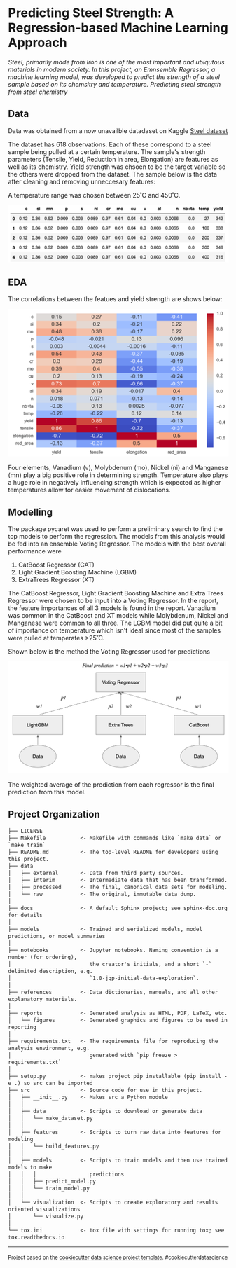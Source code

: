 Predicting Steel Strength: A Regression-based Machine Learning Approach
==============================

_Steel, primarily made from Iron is one of the most important and ubiqutous materials in modern society. In this project, an Emnsemble Regressor, a machine learning model, was developed to predict the strength of a steel sample based on its chemsitry and temperature.
Predicting steel strength from steel chemistry_


## Data

Data was obtained from a now unavailble datadaset on Kaggle 
[Steel dataset](https://www.kaggle.com/datasets/rohannemade/mechanical-properties-of-low-alloy-steels?resource=download)

The dataset has 618 observations. Each of these correspond to a steel sample being pulled at a certain temperature. The sample's strength parameters (Tensile, Yield, Reduction in area, Elongation) are features as well as its chemistry. Yield strength was chsoen to be the target variable so the others were dropped from the dataset. The sample below is the data after cleaning and removing unneccesary features:

A temperature range was chosen between 25˚C and 450˚C. 

![](./reports/images/data_summary.png)


## EDA

The correlations between the featues and yield strength are shows below:

![](./reports/images/correlation_map.png)

Four elements, Vanadium (v), Molybdenum (mo), Nickel (ni) and Manganese (mn) play a big positive role in determining strength. Temperature also plays a huge role in negatively influencing strength which is expected as higher temperatures allow for easier movement of dislocations.


## Modelling

The package pycaret was used to perform a preliminary search to find the top models to perform the regression. The models from this analysis would be fed into an ensemble Voting Regressor. The models with the best overall performance were

1. CatBoost Regressor (CAT)
2. Light Gradient Boosting Machine (LGBM)
3. ExtraTrees Regressor (XT)

The CatBoost Regressor, Light Gradient Boosting Machine and Extra Trees Regressor were chosen to be input into a Voting Regressor. In the report, the feature importances of all 3 models is found in the report. Vanadium was common in the CatBoost and XT models while Molybdenum, Nickel and Manganese were common to all three. The LGBM model did put quite a bit of importance on temperature which isn't ideal since most of the samples were pulled at temperates >25˚C.

Shown below is the method the Voting Regressor used for predictions

![](./reports/images/ensemble_map.png)

The weighted average of the prediction from each regressor is the final prediction from this model.


Project Organization
------------

    ├── LICENSE
    ├── Makefile           <- Makefile with commands like `make data` or `make train`
    ├── README.md          <- The top-level README for developers using this project.
    ├── data
    │   ├── external       <- Data from third party sources.
    │   ├── interim        <- Intermediate data that has been transformed.
    │   ├── processed      <- The final, canonical data sets for modeling.
    │   └── raw            <- The original, immutable data dump.
    │
    ├── docs               <- A default Sphinx project; see sphinx-doc.org for details
    │
    ├── models             <- Trained and serialized models, model predictions, or model summaries
    │
    ├── notebooks          <- Jupyter notebooks. Naming convention is a number (for ordering),
    │                         the creator's initials, and a short `-` delimited description, e.g.
    │                         `1.0-jqp-initial-data-exploration`.
    │
    ├── references         <- Data dictionaries, manuals, and all other explanatory materials.
    │
    ├── reports            <- Generated analysis as HTML, PDF, LaTeX, etc.
    │   └── figures        <- Generated graphics and figures to be used in reporting
    │
    ├── requirements.txt   <- The requirements file for reproducing the analysis environment, e.g.
    │                         generated with `pip freeze > requirements.txt`
    │
    ├── setup.py           <- makes project pip installable (pip install -e .) so src can be imported
    ├── src                <- Source code for use in this project.
    │   ├── __init__.py    <- Makes src a Python module
    │   │
    │   ├── data           <- Scripts to download or generate data
    │   │   └── make_dataset.py
    │   │
    │   ├── features       <- Scripts to turn raw data into features for modeling
    │   │   └── build_features.py
    │   │
    │   ├── models         <- Scripts to train models and then use trained models to make
    │   │   │                 predictions
    │   │   ├── predict_model.py
    │   │   └── train_model.py
    │   │
    │   └── visualization  <- Scripts to create exploratory and results oriented visualizations
    │       └── visualize.py
    │
    └── tox.ini            <- tox file with settings for running tox; see tox.readthedocs.io


--------

<p><small>Project based on the <a target="_blank" href="https://drivendata.github.io/cookiecutter-data-science/">cookiecutter data science project template</a>. #cookiecutterdatascience</small></p>
